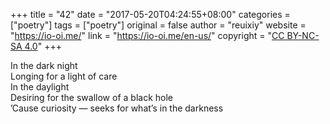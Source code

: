 +++
title = "42"
date = "2017-05-20T04:24:55+08:00"
categories = ["poetry"]
tags = ["poetry"]
original = false
author = "reuixiy"
website = "https://io-oi.me/"
link = "https://io-oi.me/en-us/"
copyright = "[CC BY-NC-SA 4.0](https://creativecommons.org/licenses/by-nc-sa/4.0/deed.en)"
+++

In the dark night  
Longing for a light of care  
In the daylight  
Desiring for the swallow of a black hole  
’Cause curiosity — seeks for what’s in the darkness
